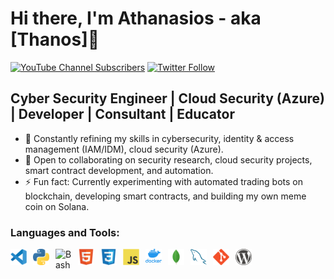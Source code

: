 # Hi there, I'm Athanasios - aka [Thanos]👋 

[![YouTube Channel Subscribers](https://img.shields.io/badge/athaser-github-blue)][youtube]
[![Twitter Follow](https://img.shields.io/badge/twitter-athaser-blue)][twitter]

## Cyber Security Engineer | Cloud Security (Azure) | Developer | Consultant | Educator

- 🌱 Constantly refining my skills in cybersecurity, identity & access management (IAM/IDM), cloud security (Azure).
- 👯 Open to collaborating on security research, cloud security projects, smart contract development, and automation.
- ⚡ Fun fact: Currently experimenting with automated trading bots on blockchain, developing smart contracts, and building my own meme coin on Solana.


### Languages and Tools:

[<img align="left" alt="Visual Studio Code" width="26px" src="https://github.com/athaser/athaser/blob/main/img/vscode-original.svg" style="padding-right:10px;" />][webradio]
[<img align="left" alt="PYTHON" width="26px" src="https://github.com/athaser/athaser/blob/main/img/python.png" style="padding-right:10px;" />][webradio]
[<img align="left" alt="Bash" width="26px" src="https://upload.wikimedia.org/wikipedia/commons/thumb/4/4b/Bash_Logo_Colored.svg/1200px-Bash_Logo_Colored.svg.png" style="padding-right:10px;" />][dockerhub]
[<img align="left" alt="HTML5" width="26px" src="https://github.com/athaser/athaser/blob/main/img/html5-original.svg" style="padding-right:10px;" />][webradio]
[<img align="left" alt="CSS3" width="26px" src="https://github.com/athaser/athaser/blob/main/img/css3-original.svg" style="padding-right:10px;" />][webradio]
[<img align="left" alt="JavaScript" width="26px" src="https://github.com/athaser/athaser/blob/main/img/javascript-original.svg" style="padding-right:10px;" />][webradio]
[<img align="left" alt="Docker" width="26px" src="https://raw.githubusercontent.com/athaser/athaser/main/img/vertical-logo-monochromatic.webp" style="padding-right:10px;" />][dockerhub]
[<img align="left" alt="MongoDB" width="26px" src="https://github.com/athaser/athaser/blob/main/img/mongodb-original.svg" style="padding-right:10px;" />][webradio]
[<img align="left" alt="MySQL" width="26px" src="https://github.com/athaser/athaser/blob/main/img/mysql-original.svg" style="padding-right:10px;" />][webradio]
[<img align="left" alt="Git" width="26px" src="https://github.com/athaser/athaser/blob/main/img/git-original.svg" style="padding-right:10px;" />][webradio]
[<img align="left" alt="Wordpress" width="26px" src="https://github.com/athaser/athaser/blob/main/img/wordpress.png" style="padding-right:10px;" />][webradio]



<br />
<br />

[website]: https://www.karmanirvami.com/
[webradio]: https://radio.karmanirvami.com/
[twitter]: https://twitter.com/thanos_ser
[youtube]: https://www.youtube.com/c/karmanirvami
[linkedin]: https://www.linkedin.com/in/athaser/
[dockerhub]:https://hub.docker.com/u/athaser
